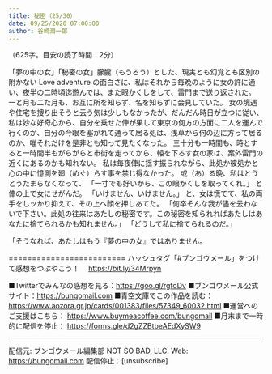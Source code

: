 ```yaml
---
title: 秘密（25/30）
date: 09/25/2020 07:00:00
author: 谷崎潤一郎
---
```


（625字。目安の読了時間：2分）

「夢の中の女」「秘密の女」朦朧（もうろう）とした、現実とも幻覚とも区別の附かない Love adventure の面白さに、私はそれから毎晩のように女の許に通い、夜半の二時頃迄遊んでは、また眼かくしをして、雷門まで送り返された。
一と月も二た月も、お互に所を知らず、名を知らずに会見していた。
女の境遇や住宅を捜り出そうと云う気は少しもなかったが、だんだん時日が立つに従い、私は妙な好奇心から、自分を乗せた俥が果して東京の何方の方面に二人を運んで行くのか、自分の今眼を塞がれて通って居る処は、浅草から何の辺に方って居るのか、唯それだけを是非とも知って見たくなった。
三十分も一時間も、時とすると一時間半もがらがらと市街を走ってから、轅を下ろす女の家は、案外雷門の近くにあるのかも知れない。
私は毎夜俥に揺す振られながら、此処か彼処かと心の中に憶測を廻（めぐ）らす事を禁じ得なかった。
或（あ）る晩、私はとうとうたまらなくなって、
「一寸でも好いから、この眼かくしを取ってくれ。」
と俥の上で女にせがんだ。
「いけません、いけません。」
と、女は慌てて、私の両手をしッかり抑えて、その上へ顔を押しあてた。
「何卒そんな我が儘を云わないで下さい。此処の往来はあたしの秘密です。この秘密を知られればあたしはあなたに捨てられるかも知れません。」
「どうして私に捨てられるのだ。」

「そうなれば、あたしはもう『夢の中の女』ではありません。

=========================
ハッシュタグ「#ブンゴウメール」をつけて感想をつぶやこう！　
https://bit.ly/34Mrpyn

■Twitterでみんなの感想を見る：https://goo.gl/rgfoDv
■ブンゴウメール公式サイト：https://bungomail.com
■青空文庫でこの作品を読む：https://www.aozora.gr.jp/cards/001383/files/57349_60032.html
■運営へのご支援はこちら： https://www.buymeacoffee.com/bungomail
■月末まで一時的に配信を停止： https://forms.gle/d2gZZBtbeAEdXySW9

-------
配信元: ブンゴウメール編集部
NOT SO BAD, LLC.
Web: https://bungomail.com
配信停止：[unsubscribe]

